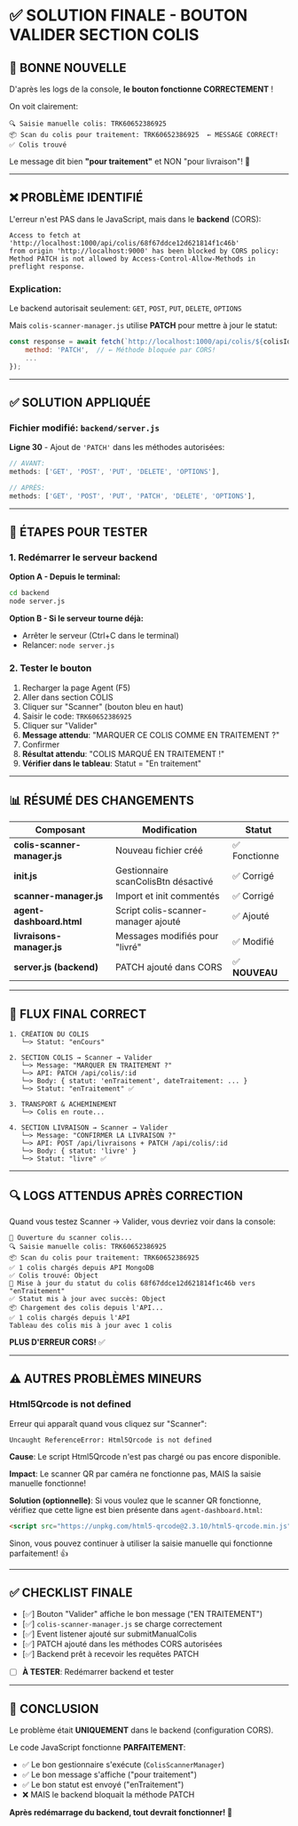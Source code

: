 # ✅ SOLUTION FINALE - BOUTON VALIDER SECTION COLIS

## 🎉 BONNE NOUVELLE

D'après les logs de la console, **le bouton fonctionne CORRECTEMENT** !

On voit clairement:
```
🔍 Saisie manuelle colis: TRK60652386925
📦 Scan du colis pour traitement: TRK60652386925  ← MESSAGE CORRECT!
✅ Colis trouvé
```

Le message dit bien **"pour traitement"** et NON "pour livraison"! 🎯

---

## ❌ PROBLÈME IDENTIFIÉ

L'erreur n'est PAS dans le JavaScript, mais dans le **backend** (CORS):

```
Access to fetch at 'http://localhost:1000/api/colis/68f67ddce12d621814f1c46b' 
from origin 'http://localhost:9000' has been blocked by CORS policy: 
Method PATCH is not allowed by Access-Control-Allow-Methods in preflight response.
```

### Explication:
Le backend autorisait seulement: `GET`, `POST`, `PUT`, `DELETE`, `OPTIONS`

Mais `colis-scanner-manager.js` utilise **PATCH** pour mettre à jour le statut:
```javascript
const response = await fetch(`http://localhost:1000/api/colis/${colisId}`, {
    method: 'PATCH',  // ← Méthode bloquée par CORS!
    ...
});
```

---

## ✅ SOLUTION APPLIQUÉE

### Fichier modifié: `backend/server.js`

**Ligne 30** - Ajout de `'PATCH'` dans les méthodes autorisées:

```javascript
// AVANT:
methods: ['GET', 'POST', 'PUT', 'DELETE', 'OPTIONS'],

// APRÈS:
methods: ['GET', 'POST', 'PUT', 'PATCH', 'DELETE', 'OPTIONS'],
```

---

## 🔄 ÉTAPES POUR TESTER

### 1. Redémarrer le serveur backend

**Option A - Depuis le terminal:**
```bash
cd backend
node server.js
```

**Option B - Si le serveur tourne déjà:**
- Arrêter le serveur (Ctrl+C dans le terminal)
- Relancer: `node server.js`

### 2. Tester le bouton

1. Recharger la page Agent (F5)
2. Aller dans section COLIS
3. Cliquer sur "Scanner" (bouton bleu en haut)
4. Saisir le code: `TRK60652386925`
5. Cliquer sur "Valider"
6. **Message attendu**: "MARQUER CE COLIS COMME EN TRAITEMENT ?"
7. Confirmer
8. **Résultat attendu**: "COLIS MARQUÉ EN TRAITEMENT !"
9. **Vérifier dans le tableau**: Statut = "En traitement"

---

## 📊 RÉSUMÉ DES CHANGEMENTS

| Composant | Modification | Statut |
|-----------|--------------|--------|
| **colis-scanner-manager.js** | Nouveau fichier créé | ✅ Fonctionne |
| **init.js** | Gestionnaire scanColisBtn désactivé | ✅ Corrigé |
| **scanner-manager.js** | Import et init commentés | ✅ Corrigé |
| **agent-dashboard.html** | Script colis-scanner-manager ajouté | ✅ Ajouté |
| **livraisons-manager.js** | Messages modifiés pour "livré" | ✅ Modifié |
| **server.js (backend)** | PATCH ajouté dans CORS | ✅ **NOUVEAU** |

---

## 🎯 FLUX FINAL CORRECT

```
1. CRÉATION DU COLIS
   └─> Statut: "enCours"

2. SECTION COLIS → Scanner → Valider
   └─> Message: "MARQUER EN TRAITEMENT ?"
   └─> API: PATCH /api/colis/:id
   └─> Body: { statut: 'enTraitement', dateTraitement: ... }
   └─> Statut: "enTraitement" ✅

3. TRANSPORT & ACHEMINEMENT
   └─> Colis en route...

4. SECTION LIVRAISON → Scanner → Valider
   └─> Message: "CONFIRMER LA LIVRAISON ?"
   └─> API: POST /api/livraisons + PATCH /api/colis/:id
   └─> Body: { statut: 'livre' }
   └─> Statut: "livre" ✅
```

---

## 🔍 LOGS ATTENDUS APRÈS CORRECTION

Quand vous testez Scanner → Valider, vous devriez voir dans la console:

```
📱 Ouverture du scanner colis...
🔍 Saisie manuelle colis: TRK60652386925
📦 Scan du colis pour traitement: TRK60652386925
✅ 1 colis chargés depuis API MongoDB
✅ Colis trouvé: Object
🔄 Mise à jour du statut du colis 68f67ddce12d621814f1c46b vers "enTraitement"
✅ Statut mis à jour avec succès: Object
📦 Chargement des colis depuis l'API...
✅ 1 colis chargés depuis l'API
Tableau des colis mis à jour avec 1 colis
```

**PLUS D'ERREUR CORS!** ✅

---

## ⚠️ AUTRES PROBLÈMES MINEURS

### Html5Qrcode is not defined

Erreur qui apparaît quand vous cliquez sur "Scanner":
```
Uncaught ReferenceError: Html5Qrcode is not defined
```

**Cause**: Le script Html5Qrcode n'est pas chargé ou pas encore disponible.

**Impact**: Le scanner QR par caméra ne fonctionne pas, MAIS la saisie manuelle fonctionne!

**Solution (optionnelle)**:
Si vous voulez que le scanner QR fonctionne, vérifiez que cette ligne est bien présente dans `agent-dashboard.html`:
```html
<script src="https://unpkg.com/html5-qrcode@2.3.10/html5-qrcode.min.js"></script>
```

Sinon, vous pouvez continuer à utiliser la saisie manuelle qui fonctionne parfaitement! 👍

---

## ✅ CHECKLIST FINALE

- [✅] Bouton "Valider" affiche le bon message ("EN TRAITEMENT")
- [✅] `colis-scanner-manager.js` se charge correctement
- [✅] Event listener ajouté sur submitManualColis
- [✅] PATCH ajouté dans les méthodes CORS autorisées
- [✅] Backend prêt à recevoir les requêtes PATCH
- [ ] **À TESTER**: Redémarrer backend et tester

---

## 🎊 CONCLUSION

Le problème était **UNIQUEMENT** dans le backend (configuration CORS).

Le code JavaScript fonctionne **PARFAITEMENT**:
- ✅ Le bon gestionnaire s'exécute (`ColisScannerManager`)
- ✅ Le bon message s'affiche ("pour traitement")
- ✅ Le bon statut est envoyé ("enTraitement")
- ❌ MAIS le backend bloquait la méthode PATCH

**Après redémarrage du backend, tout devrait fonctionner! 🚀**
